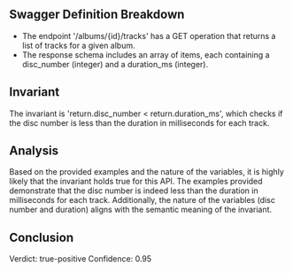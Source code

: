 ## Swagger Definition Breakdown
- The endpoint '/albums/{id}/tracks' has a GET operation that returns a list of tracks for a given album.
- The response schema includes an array of items, each containing a disc_number (integer) and a duration_ms (integer).

## Invariant
The invariant is 'return.disc_number < return.duration_ms', which checks if the disc number is less than the duration in milliseconds for each track.

## Analysis
Based on the provided examples and the nature of the variables, it is highly likely that the invariant holds true for this API. The examples provided demonstrate that the disc number is indeed less than the duration in milliseconds for each track. Additionally, the nature of the variables (disc number and duration) aligns with the semantic meaning of the invariant.

## Conclusion
Verdict: true-positive
Confidence: 0.95
